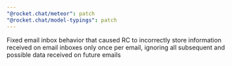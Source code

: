 ```yaml
---
"@rocket.chat/meteor": patch
"@rocket.chat/model-typings": patch
---
```


Fixed email inbox behavior that caused RC to incorrectly store information received on email inboxes only once per email, ignoring all subsequent and possible data received on future emails
